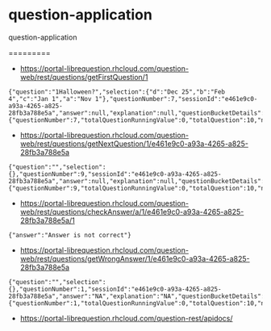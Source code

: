 # question-application
question-application

=========


* https://portal-librequestion.rhcloud.com/question-web/rest/questions/getFirstQuestion/1
```
{"question":"1Halloween?","selection":{"d":"Dec 25","b":"Feb 4","c":"Jan 1","a":"Nov 1"},"questionNumber":7,"sessionId":"e461e9c0-a93a-4265-a825-28fb3a788e5a","answer":null,"explanation":null,"questionBucketDetails":{"questionNumber":7,"totalQuestionRunningValue":0,"totalQuestion":10,"numberOfSetsDone":1,"questionSetRunningValue":0,"questionSetTotalValue":8},"status":"QUESTION_AVAILABLE"}
```

* https://portal-librequestion.rhcloud.com/question-web/rest/questions/getNextQuestion/1/e461e9c0-a93a-4265-a825-28fb3a788e5a
```
{"question":"","selection":{},"questionNumber":9,"sessionId":"e461e9c0-a93a-4265-a825-28fb3a788e5a","answer":null,"explanation":null,"questionBucketDetails":{"questionNumber":9,"totalQuestionRunningValue":0,"totalQuestion":10,"numberOfSetsDone":1,"questionSetRunningValue":7,"questionSetTotalValue":8},"status":"QUESTION_SET_TOTAL_REACHED"}
```

* https://portal-librequestion.rhcloud.com/question-web/rest/questions/checkAnswer/a/1/e461e9c0-a93a-4265-a825-28fb3a788e5a/1

```
{"answer":"Answer is not correct"}
```


* https://portal-librequestion.rhcloud.com/question-web/rest/questions/getWrongAnswer/1/e461e9c0-a93a-4265-a825-28fb3a788e5a

```
{"question":"","selection":{},"questionNumber":1,"sessionId":"e461e9c0-a93a-4265-a825-28fb3a788e5a","answer":"NA","explanation":"NA","questionBucketDetails":{"questionNumber":1,"totalQuestionRunningValue":0,"totalQuestion":10,"numberOfSetsDone":1,"questionSetRunningValue":0,"questionSetTotalValue":8},"status":"STATUS_NULL_QUESTIONS_NOT_ANSWERED"}
```

* https://portal-librequestion.rhcloud.com/question-rest/apidocs/
 

